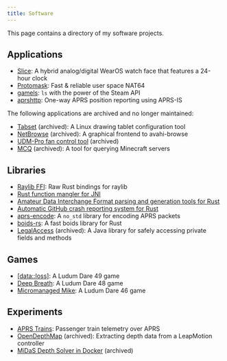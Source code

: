 ```yaml
---
title: Software
---
```


This page contains a directory of my software projects.

## Applications

- [Slice](/software/apps/slice): A hybrid analog/digital WearOS watch face that features a 24-hour clock
- [Protomask](/software/apps/protomask): Fast & reliable user space NAT64
- [gamels](/software/apps/gamels): `ls` with the power of the Steam API
- [aprshttp](https://github.com/ewpratten/aprshttp): One-way APRS position reporting using APRS-IS

The following applications are archived and no longer maintained:

- [Tabset](https://github.com/ewpratten/tabset) <span class="gray">(archived)</span>: A Linux drawing tablet configuration tool
- [NetBrowse](https://github.com/ewpratten/netbrowse) <span class="gray">(archived)</span>: A graphical frontend to avahi-browse
- [UDM-Pro fan control tool](https://github.com/ewpratten/udm-fan) <span class="gray">(archived)</span>
- [MCQ](https://github.com/ewpratten/mcq) <span class="gray">(archived)</span>: A tool for querying Minecraft servers

## Libraries

- [Raylib FFI](/software/libs/raylib-ffi): Raw Rust bindings for raylib
- [Rust function mangler for JNI](https://github.com/ewpratten/jni-mangle)
- [Amateur Data Interchange Format parsing and generation tools for Rust](https://github.com/ewpratten/adif-rs)
- [Automatic GitHub crash reporting system for Rust](https://github.com/ewpratten/crashreport-rs)
- [aprs-encode](https://github.com/ewpratten/aprs-encode): A `no_std` library for encoding APRS packets
- [boids-rs](https://github.com/ewpratten/boids-rs): A fast boids library for Rust 
- [LegalAccess](https://github.com/ewpratten/legalaccess) <span class="gray">(archived)</span>: A Java library for safely accessing private fields and methods

## Games

- [[data::loss]](/software/games/data-loss): A Ludum Dare 49 game
- [Deep Breath](/software/games/deep-breath): A Ludum Dare 48 game
- [Micromanaged Mike](/software/games/micromanaged-mike): A Ludum Dare 46 game

## Experiments

- [APRS Trains](https://github.com/ewpratten/aprs-trains): Passenger train telemetry over APRS
- [OpenDepthMap](https://github.com/ewpratten/OpenDepthMap) <span class="gray">(archived)</span>: Extracting depth data from a LeapMotion controller
- [MiDaS Depth Solver in Docker](https://github.com/ewpratten/midas-depth-solve) <span class="gray">(archived)</span>
